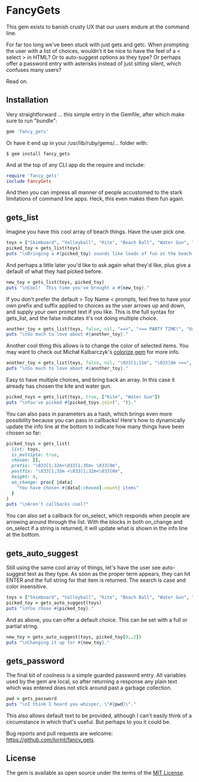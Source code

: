 # FancyGets

This gem exists to banish crusty UX that our users endure at the command line.

For far too long we've been stuck with just gets and getc.  When prompting the
user with a list of choices, wouldn't it be nice to have the feel of a < select >
in HTML?  Or to auto-suggest options as they type?  Or perhaps offer a password
entry with asterisks instead of just sitting silent, which confuses many users?

Read on.

## Installation

Very straightforward ... this simple entry in the Gemfile, after which make sure to run "bundle":

```ruby
gem 'fancy_gets'
```

Or have it end up in your /usr/lib/ruby/gems/... folder with:

    $ gem install fancy_gets

And at the top of any CLI app do the require and include:

```ruby
require 'fancy_gets'
include FancyGets
```

And then you can impress all manner of people accustomed to the stark limitations
of command line apps.  Heck, this even makes them fun again.

## gets_list

Imagine you have this cool array of beach things.  Have the user pick one.

```ruby
toys = ["Skimboard", "Volleyball", "Kite", "Beach Ball", "Water Gun", "Frisbee"]
picked_toy = gets_list(toys)
puts "\nBringing a #{picked_toy} sounds like loads of fun at the beach."
```

And perhaps a little later you'd like to ask again what they'd like, plus
give a default of what they had picked before.

```ruby
new_toy = gets_list(toys, picked_toy)
puts "\nCool!  This time you've brought a #{new_toy}."
```

If you don't prefer the default > Toy Name < prompts, feel free to have your own
prefix and suffix applied to choices as the user arrows up and down, and supply
your own prompt text if you like.  This is the full syntax for gets_list, and
the false indicates it's not doing multiple choice.

```ruby
another_toy = gets_list(toys, false, nil, "==>", "<== PARTY TIME!", "Use arrows to pick something awesome.")
puts "\nSo much to love about #{another_toy}."
```

Another cool thing this allows is to change the color of selected items.  You may want
to check out Michał Kalbarczyk's [colorize gem](https://github.com/fazibear/colorize "Michał loves all things \033") for more info.

```ruby
another_toy = gets_list(toys, false, nil, "\033[1;31m", "\033[0m <==", "Use arrows to pick something awesome.")
puts "\nSo much to love about #{another_toy}."
```

Easy to have multiple choices, and bring back an array.  In this case it already
has chosen the kite and water gun.

```ruby
picked_toys = gets_list(toys, true, ["Kite", "Water Gun"])
puts "\nYou've picked #{picked_toys.join(", ")}."
```

You can also pass in parameters as a hash, which brings even more possibility because you can pass in callbacks!  Here's how to dynamically update the info line at the bottom to indicate how many things have been chosen so far:

```ruby
picked_toys = gets_list(
  list: toys,
  is_multiple: true,
  chosen: [],
  prefix: "\033[1;32m>\033[1;35m> \033[0m",
  postfix: "\033[1;35m <\033[1;32m<\033[0m",
  height: 4,
  on_change: proc{ |data|
    "You have chosen #{data[:chosen].count} items"
  }
)
puts "\nAren't callbacks cool?"
```

You can also set a callback for on_select, which responds when people are arrowing around through the list.  With the blocks in both on_change and on_select if a string is returned, it will update what is shown in the info line at the bottom.


## gets_auto_suggest

Still using the same cool array of things, let's have the user see auto-suggest text
as they type.  As soon as the proper term appears, they can hit ENTER and the full
string for that item is returned.  The search is case and color insensitive.

```ruby
toys = ["Skimboard", "Volleyball", "Kite", "Beach Ball", "Water Gun", "Frisbee"]
picked_toy = gets_auto_suggest(toys)
puts "\nYou chose #{picked_toy}."
```

And as above, you can offer a default choice.  This can be set with a full or partial
string.

```ruby
new_toy = gets_auto_suggest(toys, picked_toy[0..2])
puts "\nChanging it up for #{new_toy}."
```

## gets_password

The final bit of coolness is a simple guarded password entry.  All variables used
by the gem are local, so after returning a response any plain text which was entered
does not stick around past a garbage collection.

```ruby
pwd = gets_password
puts "\nI think I heard you whisper, \"#{pwd}\"."
```

This also allows default text to be provided, although I can't easily think of a
circumstance in which that's useful.  But perhaps to you it could be.

Bug reports and pull requests are welcome: https://github.com/lorint/fancy_gets.


## License

The gem is available as open source under the terms of the [MIT License](http://opensource.org/licenses/MIT).
